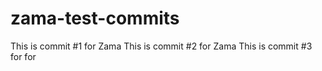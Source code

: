 # zama-test-commits
This is commit #1 for Zama
This is commit #2 for Zama
This is commit #3 for for
